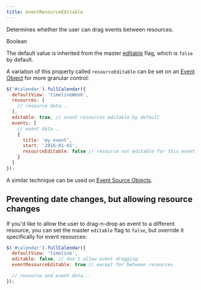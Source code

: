 ```yaml
---
title: eventResourceEditable
---
```


Determines whether the user can drag events between resources.

<div class='spec' markdown='1'>
Boolean
</div>

The default value is inherited from the master [editable](editable) flag, which is `false` by default.

A variation of this property called `resourceEditable` can be set on an [Event Object](event-object) for more granular control:

```js
$('#calendar').fullCalendar({
  defaultView: 'timelineWeek',
  resources: [
    // resource data...
  ],
  editable: true, // event resources editable by default
  events: [
    // event data...
    {
      title: 'my event',
      start: '2016-01-01',
      resourceEditable: false // resource not editable for this event
    }
  ]
});
```

A similar technique can be used on [Event Source Objects](event-source-object).


## Preventing date changes, but allowing resource changes

If you'd like to allow the user to drag-n-drop an event to a different resource, you can set the master `editable` flag to `false`, but override it specifically for event resources:

```js
$('#calendar').fullCalendar({
  defaultView: 'timeline',
  editable: false, // don't allow event dragging
  eventResourceEditable: true // except for between resources

  // resource and event data...
});
```
